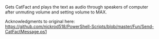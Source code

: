 Gets CatFact and plays the text as audio through speakers of computer after unmuting volume and setting volume to MAX.

Acknowledgments to original here: https://github.com/nickrod518/PowerShell-Scripts/blob/master/Fun/Send-CatFactMessage.ps1
